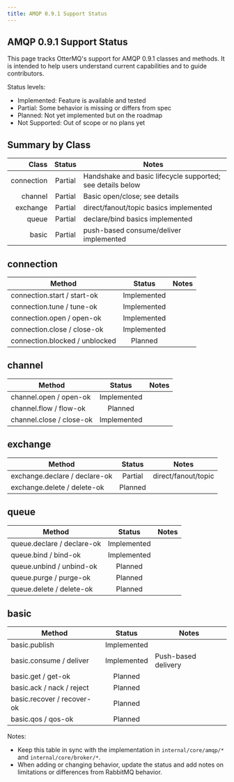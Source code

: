 ```yaml
---
title: AMQP 0.9.1 Support Status
---
```


## AMQP 0.9.1 Support Status

This page tracks OtterMQ's support for AMQP 0.9.1 classes and methods. It is intended to help users understand current capabilities and to guide contributors.

Status levels:

- Implemented: Feature is available and tested
- Partial: Some behavior is missing or differs from spec
- Planned: Not yet implemented but on the roadmap
- Not Supported: Out of scope or no plans yet

## Summary by Class

| Class | Status | Notes |
|------:|:------:|-------|
| connection | Partial | Handshake and basic lifecycle supported; see details below |
| channel | Partial | Basic open/close; see details |
| exchange | Partial | direct/fanout/topic basics implemented |
| queue | Partial | declare/bind basics implemented |
| basic | Partial | push-based consume/deliver implemented |

## connection

| Method | Status | Notes |
|--------|:------:|------|
| connection.start / start-ok | Implemented | |
| connection.tune / tune-ok | Implemented | |
| connection.open / open-ok | Implemented | |
| connection.close / close-ok | Implemented | |
| connection.blocked / unblocked | Planned | |

## channel

| Method | Status | Notes |
|--------|:------:|------|
| channel.open / open-ok | Implemented | |
| channel.flow / flow-ok | Planned | |
| channel.close / close-ok | Implemented | |

## exchange

| Method | Status | Notes |
|--------|:------:|------|
| exchange.declare / declare-ok | Partial | direct/fanout/topic |
| exchange.delete / delete-ok | Planned | |

## queue

| Method | Status | Notes |
|--------|:------:|------|
| queue.declare / declare-ok | Implemented | |
| queue.bind / bind-ok | Implemented | |
| queue.unbind / unbind-ok | Planned | |
| queue.purge / purge-ok | Planned | |
| queue.delete / delete-ok | Planned | |

## basic

| Method | Status | Notes |
|--------|:------:|------|
| basic.publish | Implemented | |
| basic.consume / deliver | Implemented | Push-based delivery |
| basic.get / get-ok | Planned | |
| basic.ack / nack / reject | Planned | |
| basic.recover / recover-ok | Planned | |
| basic.qos / qos-ok | Planned | |

Notes:

- Keep this table in sync with the implementation in `internal/core/amqp/*` and `internal/core/broker/*`.
- When adding or changing behavior, update the status and add notes on limitations or differences from RabbitMQ behavior.
